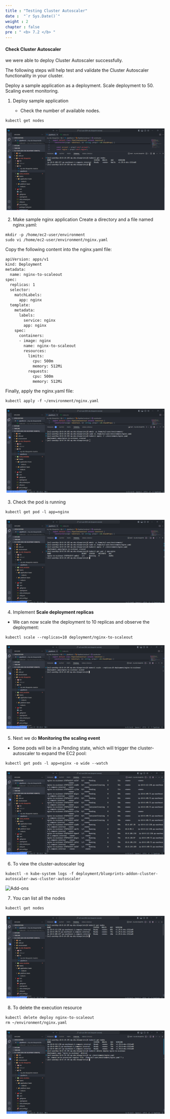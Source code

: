 ```yaml
---
title : "Testing Cluster Autoscaler"
date :  "`r Sys.Date()`" 
weight : 2 
chapter : false
pre : " <b> 7.2 </b> "
---
```


#### Check Cluster Autoscaler

we were able to deploy Cluster Autoscaler successfully.

The following steps will help test and validate the Cluster Autoscaler functionality in your cluster.

Deploy a sample application as a deployment. Scale deployment to 50. Scaling event monitoring.

1.  Deploy sample application
    
    *   Check the number of available nodes.

```
kubectl get nodes
```

![Add-ons](/public/images/7-add-ons/7.2-testingcluster/001-testingcluster.png?featherlight=false&width=90pc)

2.  Make sample nginx application
Create a directory and a file named nginx.yaml:
```
mkdir -p /home/ec2-user/environment
sudo vi /home/ec2-user/environment/nginx.yaml
```

Copy the following content into the nginx.yaml file:
```
apiVersion: apps/v1
kind: Deployment
metadata:
  name: nginx-to-scaleout
spec:
  replicas: 1
  selector:
    matchLabels:
      app: nginx
  template:
    metadata:
      labels:
        service: nginx
        app: nginx
    spec:
      containers:
      - image: nginx
        name: nginx-to-scaleout
        resources:
          limits:
            cpu: 500m
            memory: 512Mi
          requests:
            cpu: 500m
            memory: 512Mi
```

Finally, apply the nginx.yaml file:
```
kubectl apply -f ~/environment/nginx.yaml
```

![Add-ons](/public/images/7-add-ons/7.2-testingcluster/002-testingcluster.png?featherlight=false&width=90pc)

3.  Check the pod is running

```
kubectl get pod -l app=nginx
```

![Add-ons](/public/images/7-add-ons/7.2-testingcluster/003-testingcluster.png?featherlight=false&width=90pc)

4.  Implement **Scale deployment replicas**

*   We can now scale the deployment to 10 replicas and observe the deployment:

```
kubectl scale --replicas=10 deployment/nginx-to-scaleout
```

![Add-ons](/public/images/7-add-ons/7.2-testingcluster/004-testingcluster.png?featherlight=false&width=90pc)

5.  Next we do **Monitoring the scaling event**

*   Some pods will be in a Pending state, which will trigger the cluster-autoscaler to expand the EC2 pool:

```
kubectl get pods -l app=nginx -o wide --watch
```

![Add-ons](/public/images/7-add-ons/7.2-testingcluster/005-testingcluster.png?featherlight=false&width=90pc)

6.  To view the cluster-autoscaler log

```
kubectl -n kube-system logs -f deployment/blueprints-addon-cluster-autoscaler-aws-cluster-autoscaler
```

![Add-ons](/public/images/7-add-ons/7.2-testingcluster/006-testingcluster.png?featherlight=false&width=90pc)

7.  You can list all the nodes

```
kubectl get nodes
```

![Add-ons](/public/images/7-add-ons/7.2-testingcluster/007-testingcluster.png?featherlight=false&width=90pc)

8.  To delete the execution resource

```
kubectl delete deploy nginx-to-scaleout
rm ~/environment/nginx.yaml
```

![Add-ons](/public/images/7-add-ons/7.2-testingcluster/008-testingcluster.png?featherlight=false&width=90pc)